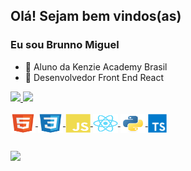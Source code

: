 ## Olá! Sejam bem vindos(as)
### Eu sou Brunno Miguel

- 🔭 Aluno da Kenzie Academy Brasil
- 🔭 Desenvolvedor Front End React

<div>
  <a href="https://github.com/brunnomiguel">
  <img height="130em" src="https://github-readme-stats.vercel.app/api?username=brunnomiguel&show_icons=true&theme=radical&include_all_commits=true&count_private=true,https://github.com/anuraghazra/github-readme-stats"/>
  <img height="130em" src="https://github-readme-stats.vercel.app/api/top-langs/?username=brunnomiguel&layout=compact&langs_count=16&theme=radical"/>
</div>

<div style="display: inline_block"><br>
  <img align="center" alt="BMiguel-HTML" height="30" width="40" src="http://raw.githubusercontent.com/devicons/devicon/master/icons/html5/html5-original.svg">
  <img align="center" alt="BMiguel-CSS" height="30" width="40" src="http://raw.githubusercontent.com/devicons/devicon/master/icons/css3/css3-original.svg">
  <img align="center" alt="BMiguel-JS" height="30" width="40" src="http://raw.githubusercontent.com/devicons/devicon/master/icons/javascript/javascript-plain.svg">
  <img align="center" alt="BMiguel-React" height="30" width="40" src="https://raw.githubusercontent.com/devicons/devicon/master/icons/react/react-original.svg">
  <img align="center" alt="BMiguel-Python" height="30" width="40" src="http://raw.githubusercontent.com/devicons/devicon/master/icons/python/python-original.svg">
  <img align="center" alt="BMiguel-Typescript" height="30" width="30" src="https://raw.githubusercontent.com/devicons/devicon/master/icons/typescript/typescript-original.svg">
</div>
  
##
  
<div>
  <a href="https://www.linkedin.com/in/brunno-miguel/" target="_blank"><img src="https://img.shields.io/badge/LinkedIn-0077B5?style=for-the-badge&logo=linkedin&logoColor=white">
</div>

